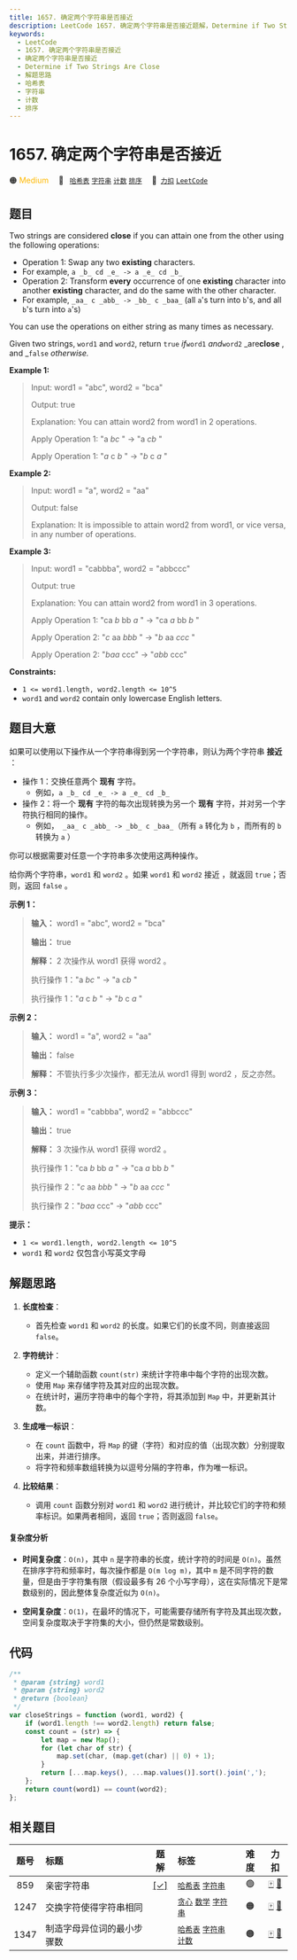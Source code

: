 ```yaml
---
title: 1657. 确定两个字符串是否接近
description: LeetCode 1657. 确定两个字符串是否接近题解，Determine if Two Strings Are Close，包含解题思路、复杂度分析以及完整的 JavaScript 代码实现。
keywords:
  - LeetCode
  - 1657. 确定两个字符串是否接近
  - 确定两个字符串是否接近
  - Determine if Two Strings Are Close
  - 解题思路
  - 哈希表
  - 字符串
  - 计数
  - 排序
---
```


# 1657. 确定两个字符串是否接近

🟠 <font color=#ffb800>Medium</font>&emsp; 🔖&ensp; [`哈希表`](/tag/hash-table.md) [`字符串`](/tag/string.md) [`计数`](/tag/counting.md) [`排序`](/tag/sorting.md)&emsp; 🔗&ensp;[`力扣`](https://leetcode.cn/problems/determine-if-two-strings-are-close) [`LeetCode`](https://leetcode.com/problems/determine-if-two-strings-are-close)

## 题目

Two strings are considered **close** if you can attain one from the other
using the following operations:

- Operation 1: Swap any two **existing** characters.
- For example, `a _b_ cd _e_ -> a _e_ cd _b_`
- Operation 2: Transform **every** occurrence of one **existing** character into another **existing** character, and do the same with the other character.
- For example, `_aa_ c _abb_ -> _bb_ c _baa_` (all `a`'s turn into `b`'s, and all `b`'s turn into `a`'s)

You can use the operations on either string as many times as necessary.

Given two strings, `word1` and `word2`, return `true` _if_`word1` _and_`word2`
_are**close** , and _`false` _otherwise._

**Example 1:**

> Input: word1 = "abc", word2 = "bca"
>
> Output: true
>
> Explanation: You can attain word2 from word1 in 2 operations.
>
> Apply Operation 1: "a _bc_ " -> "a _cb_ "
>
> Apply Operation 1: "_a_ c _b_ " -> "_b_ c _a_ "

**Example 2:**

> Input: word1 = "a", word2 = "aa"
>
> Output: false
>
> Explanation: It is impossible to attain word2 from word1, or vice versa, in any number of operations.

**Example 3:**

> Input: word1 = "cabbba", word2 = "abbccc"
>
> Output: true
>
> Explanation: You can attain word2 from word1 in 3 operations.
>
> Apply Operation 1: "ca _b_ bb _a_ " -> "ca _a_ bb _b_ "
>
> Apply Operation 2: "_c_ aa _bbb_ " -> "_b_ aa _ccc_ "
>
> Apply Operation 2: "_baa_ ccc" -> "_abb_ ccc"

**Constraints:**

- `1 <= word1.length, word2.length <= 10^5`
- `word1` and `word2` contain only lowercase English letters.

## 题目大意

如果可以使用以下操作从一个字符串得到另一个字符串，则认为两个字符串 **接近** ：

- 操作 1：交换任意两个 **现有** 字符。
  - 例如，`a _b_ cd _e_ -> a _e_ cd _b_`
- 操作 2：将一个 **现有** 字符的每次出现转换为另一个 **现有** 字符，并对另一个字符执行相同的操作。
  - 例如，` _aa_ c _abb_ -> _bb_ c _baa_`（所有 `a` 转化为 `b` ，而所有的 `b` 转换为 `a` ）

你可以根据需要对任意一个字符串多次使用这两种操作。

给你两个字符串，`word1` 和 `word2` 。如果 `word1` 和 `word2` 接近 ，就返回 `true`；否则，返回 `false` 。

**示例 1：**

> **输入：** word1 = "abc", word2 = "bca"
>
> **输出：** true
>
> **解释：** 2 次操作从 word1 获得 word2 。
>
> 执行操作 1："a _bc_ " -> "a _cb_ "
>
> 执行操作 1："_a_ c _b_ " -> "_b_ c _a_ "

**示例 2：**

> **输入：** word1 = "a", word2 = "aa"
>
> **输出：** false
>
> **解释：** 不管执行多少次操作，都无法从 word1 得到 word2 ，反之亦然。

**示例 3：**

> **输入：** word1 = "cabbba", word2 = "abbccc"
>
> **输出：** true
>
> **解释：** 3 次操作从 word1 获得 word2 。
>
> 执行操作 1："ca _b_ bb _a_ " -> "ca _a_ bb _b_ "
>
> 执行操作 2："_c_ aa _bbb_ " -> "_b_ aa _ccc_ "
>
> 执行操作 2："_baa_ ccc" -> "_abb_ ccc"

**提示：**

- `1 <= word1.length, word2.length <= 10^5`
- `word1` 和 `word2` 仅包含小写英文字母

## 解题思路

1. **长度检查**：

   - 首先检查 `word1` 和 `word2` 的长度。如果它们的长度不同，则直接返回 `false`。

2. **字符统计**：

   - 定义一个辅助函数 `count(str)` 来统计字符串中每个字符的出现次数。
   - 使用 `Map` 来存储字符及其对应的出现次数。
   - 在统计时，遍历字符串中的每个字符，将其添加到 `Map` 中，并更新其计数。

3. **生成唯一标识**：

   - 在 `count` 函数中，将 `Map` 的键（字符）和对应的值（出现次数）分别提取出来，并进行排序。
   - 将字符和频率数组转换为以逗号分隔的字符串，作为唯一标识。

4. **比较结果**：
   - 调用 `count` 函数分别对 `word1` 和 `word2` 进行统计，并比较它们的字符和频率标识。如果两者相同，返回 `true`；否则返回 `false`。

#### 复杂度分析

- **时间复杂度**：`O(n)`，其中 `n` 是字符串的长度，统计字符的时间是 `O(n)`。虽然在排序字符和频率时，每次操作都是 `O(m log m)`，其中 `m` 是不同字符的数量，但是由于字符集有限（假设最多有 26 个小写字母），这在实际情况下是常数级别的，因此整体复杂度近似为 `O(n)`。

- **空间复杂度**：`O(1)`，在最坏的情况下，可能需要存储所有字符及其出现次数，空间复杂度取决于字符集的大小，但仍然是常数级别。

## 代码

```javascript
/**
 * @param {string} word1
 * @param {string} word2
 * @return {boolean}
 */
var closeStrings = function (word1, word2) {
	if (word1.length !== word2.length) return false;
	const count = (str) => {
		let map = new Map();
		for (let char of str) {
			map.set(char, (map.get(char) || 0) + 1);
		}
		return [...map.keys(), ...map.values()].sort().join(',');
	};
	return count(word1) == count(word2);
};
```

## 相关题目

<!-- prettier-ignore -->
| 题号 | 标题 | 题解 | 标签 | 难度 | 力扣 |
| :------: | :------ | :------: | :------ | :------: | :------: |
| 859 | 亲密字符串 | [[✓]](/problem/0859.md) |  [`哈希表`](/tag/hash-table.md) [`字符串`](/tag/string.md) | 🟢 | [🀄️](https://leetcode.cn/problems/buddy-strings) [🔗](https://leetcode.com/problems/buddy-strings) |
| 1247 | 交换字符使得字符串相同 |  |  [`贪心`](/tag/greedy.md) [`数学`](/tag/math.md) [`字符串`](/tag/string.md) | 🟠 | [🀄️](https://leetcode.cn/problems/minimum-swaps-to-make-strings-equal) [🔗](https://leetcode.com/problems/minimum-swaps-to-make-strings-equal) |
| 1347 | 制造字母异位词的最小步骤数 |  |  [`哈希表`](/tag/hash-table.md) [`字符串`](/tag/string.md) [`计数`](/tag/counting.md) | 🟠 | [🀄️](https://leetcode.cn/problems/minimum-number-of-steps-to-make-two-strings-anagram) [🔗](https://leetcode.com/problems/minimum-number-of-steps-to-make-two-strings-anagram) |